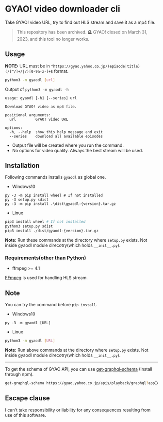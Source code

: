 # GYAO! video downloader cli

Take GYAO! video URL, try to find out HLS stream and save it as a mp4 file.

> This repository has been archived.
> :headstone: GYAO! closed on March 31, 2023, and this tool no longer works.

## Usage

**NOTE:** URL must be in `^https://gyao.yahoo.co.jp/(episode|title)(/[^/]+/|/)[0-9a-z-]+$` format.

```sh
python3 -m gyaodl [url]
```

Output of `python3 -m gyaodl -h`

```plain
usage: gyaodl [-h] [--series] url

Download GYAO! video as mp4 file.

positional arguments:
  url         GYAO! video URL

options:
  -h, --help  show this help message and exit
  --series    download all available episodes
```

- Output file will be created where you run the command.
- No options for video quality. Always the best stream will be used.

## Installation

Following commands installs `gyaodl` as global one.

- Windows10

```pwsh
py -3 -m pip install wheel # If not installed
py -3 setup.py sdist
py -3 -m pip install .\dist\gyaodl-{version}.tar.gz
```

- Linux

```sh
pip3 install wheel # If not installed
python3 setup.py sdist
pip3 install ./dist/gyaodl-{version}.tar.gz
```

**Note:** Run these commands at the directory where `setup.py` exists. Not inside gyaodl module direcotry(which holds `__init__.py`).

### Requirements(other than Python)

- ffmpeg >= 4.1

[FFmpeg](https://ffmpeg.org/) is used for handling HLS stream.

## Note

You can try the command before `pip install`.

- Windows10

```pwsh
py -3 -m gyaodl [URL]
```

- Linux

```sh
python3 -m gyaodl [URL]
```

**Note:** Run above commands at the directory where `setup.py` exists. Not inside gyaodl module direcotry(which holds `__init__.py`).

---

To get the schema of GYAO API, you can use [get-graphql-schema](https://github.com/prisma-labs/get-graphql-schema) (Install through npm).

```sh
get-graphql-schema https://gyao.yahoo.co.jp/apis/playback/graphql?appId=dj00aiZpPUNJeDh2cU1RazU3UCZzPWNvbnN1bWVyc2VjcmV0Jng9NTk-
```

## Escape clause

I can't take responsibility or liability for any consequences resulting from use of this software.
